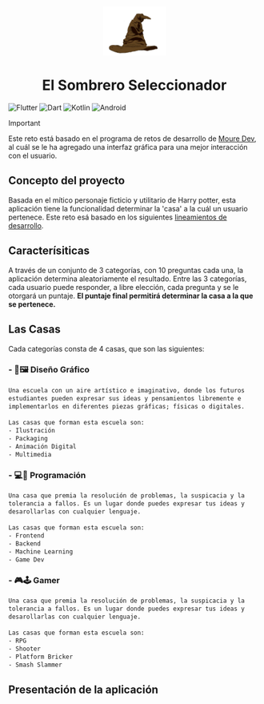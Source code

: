 <center>
    <img src="/assets/pngwing.com.png" width="125px"/>
    <h1>El Sombrero Seleccionador</h1>
</center>

![Flutter](https://img.shields.io/badge/Flutter-%2302569B.svg?style=for-the-badge&logo=Flutter&logoColor=white)
![Dart](https://img.shields.io/badge/dart-%230175C2.svg?style=for-the-badge&logo=dart&logoColor=white)
![Kotlin](https://img.shields.io/badge/kotlin-%237F52FF.svg?style=for-the-badge&logo=kotlin&logoColor=white)
![Android](https://img.shields.io/badge/Android-3DDC84?style=for-the-badge&logo=android&logoColor=white)

>[!IMPORTANT]
> Este reto está basado en el programa de retos de desarrollo de [Moure Dev](https://retosdeprogramacion.com/), al cuál se le ha agregado una interfaz gráfica para una mejor interacción con el usuario.

## Concepto del proyecto
Basada en el mítico personaje ficticio y utilitario de Harry potter, esta aplicación tiene la funcionalidad determinar la 'casa' a la cuál un usuario pertenece. Este reto esá basado en los siguientes [lineamientos de desarrollo](https://github.com/mouredev/retos-programacion-2023/blob/main/Retos/Reto%20%237%20-%20EL%20SOMBRERO%20SELECCIONADOR%20%5BMedia%5D/ejercicio.md).

## Caracterísiticas
A través de un conjunto de 3 categorías, con 10 preguntas cada una, la aplicación determina aleatoriamente el resultado. Entre las 3 categorías, cada usuario puede responder, a libre elección, cada pregunta y se le otorgará un puntaje. **El puntaje final permitirá determinar la casa a la que se pertenece.**

## Las Casas
Cada categorías consta de 4 casas, que son las siguientes:
### - 🎨🖼️ Diseño Gráfico
    Una escuela con un aire artístico e imaginativo, donde los futuros estudiantes pueden expresar sus ideas y pensamientos libremente e implementarlos en diferentes piezas gráficas; físicas o digitales.

    Las casas que forman esta escuela son:
    - Ilustración
    - Packaging
    - Animación Digital
    - Multimedia

### - 💻📄 Programación
    Una casa que premia la resolución de problemas, la suspicacia y la tolerancia a fallos. Es un lugar donde puedes expresar tus ideas y desarollarlas con cualquier lenguaje.

    Las casas que forman esta escuela son:
    - Frontend
    - Backend
    - Machine Learning
    - Game Dev

### -  🎮🕹️ Gamer
    Una casa que premia la resolución de problemas, la suspicacia y la tolerancia a fallos. Es un lugar donde puedes expresar tus ideas y desarollarlas con cualquier lenguaje.

    Las casas que forman esta escuela son:
    - RPG
    - Shooter
    - Platform Bricker
    - Smash Slammer

## Presentación de la aplicación
